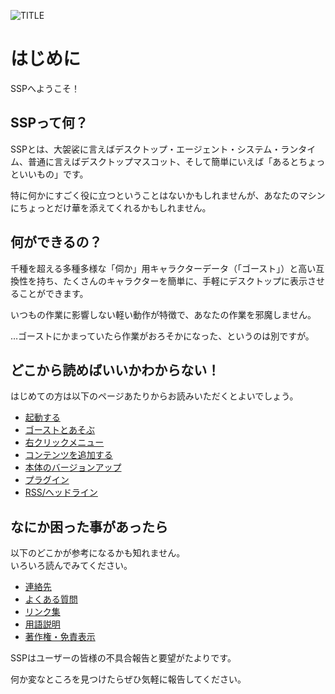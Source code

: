![TITLE](image/ssplogo.png)

# はじめに

SSPへようこそ！

## SSPって何？

SSPとは、大袈裟に言えばデスクトップ・エージェント・システム・ランタイム、普通に言えばデスクトップマスコット、そして簡単にいえば「あるとちょっといいもの」です。

特に何かにすごく役に立つということはないかもしれませんが、あなたのマシンにちょっとだけ華を添えてくれるかもしれません。

## 何ができるの？

千種を超える多種多様な「伺か」用キャラクターデータ（「ゴースト」）と高い互換性を持ち、たくさんのキャラクターを簡単に、手軽にデスクトップに表示させることができます。

いつもの作業に影響しない軽い動作が特徴で、あなたの作業を邪魔しません。

…ゴーストにかまっていたら作業がおろそかになった、というのは別ですが。

## どこから読めばいいかわからない！

はじめての方は以下のページあたりからお読みいただくとよいでしょう。

*   [起動する](howto-boot.html)
*   [ゴーストとあそぶ](howto-use.html)
*   [右クリックメニュー](howto-rclick.html)
*   [コンテンツを追加する](howto-add.html)
*   [本体のバージョンアップ](howto-verup.html)
*   [プラグイン](howto-plugin.html)
*   [RSS/ヘッドライン](howto-headline.html)

## なにか困った事があったら

以下のどこかが参考になるかも知れません。</br>
いろいろ読んでみてください。

*   [連絡先](contact.html)
*   [よくある質問](faq.html)
*   [リンク集](links.html)
*   [用語説明](reference.html)
*   [著作権・免責表示](disclaimer.html)

SSPはユーザーの皆様の不具合報告と要望がたよりです。

何か変なところを見つけたらぜひ気軽に報告してください。
